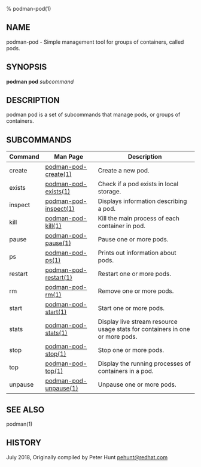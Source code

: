 % podman-pod(1)

## NAME
podman\-pod - Simple management tool for groups of containers, called pods.

## SYNOPSIS
**podman pod** *subcommand*

## DESCRIPTION
podman pod is a set of subcommands that manage pods, or groups of containers.

## SUBCOMMANDS

| Command | Man Page                                          | Description                                                                    |
| ------- | ------------------------------------------------- | ------------------------------------------------------------------------------ |
| create  | [podman-pod-create(1)](podman-pod-create.1.md)    | Create a new pod.                                                              |
| exists  | [podman-pod-exists(1)](podman-pod-exists.1.md)    | Check if a pod exists in local storage.                                        |
| inspect | [podman-pod-inspect(1)](podman-pod-inspect.1.md)  | Displays information describing a pod.                                         |
| kill    | [podman-pod-kill(1)](podman-pod-kill.1.md)        | Kill the main process of each container in pod.                                |
| pause   | [podman-pod-pause(1)](podman-pod-pause.1.md)      | Pause one or more pods.                                                        |
| ps      | [podman-pod-ps(1)](podman-pod-ps.1.md)            | Prints out information about pods.                                             |
| restart | [podman-pod-restart(1)](podman-pod-restart.1.md)  | Restart one or more pods.                                                      |
| rm      | [podman-pod-rm(1)](podman-pod-rm.1.md)            | Remove one or more pods.                                                       |
| start   | [podman-pod-start(1)](podman-pod-start.1.md)      | Start one or more pods.                                                        |
| stats   | [podman-pod-stats(1)](podman-pod-stats.1.md)      | Display live stream resource usage stats for containers in one or more pods.   |
| stop    | [podman-pod-stop(1)](podman-pod-stop.1.md)        | Stop one or more pods.                                                         |
| top     | [podman-pod-top(1)](podman-pod-top.1.md)          | Display the running processes of containers in a pod.                          |
| unpause | [podman-pod-unpause(1)](podman-pod-unpause.1.md)  | Unpause one or more pods.                                                      |

## SEE ALSO
podman(1)

## HISTORY
July 2018, Originally compiled by Peter Hunt <pehunt@redhat.com>
